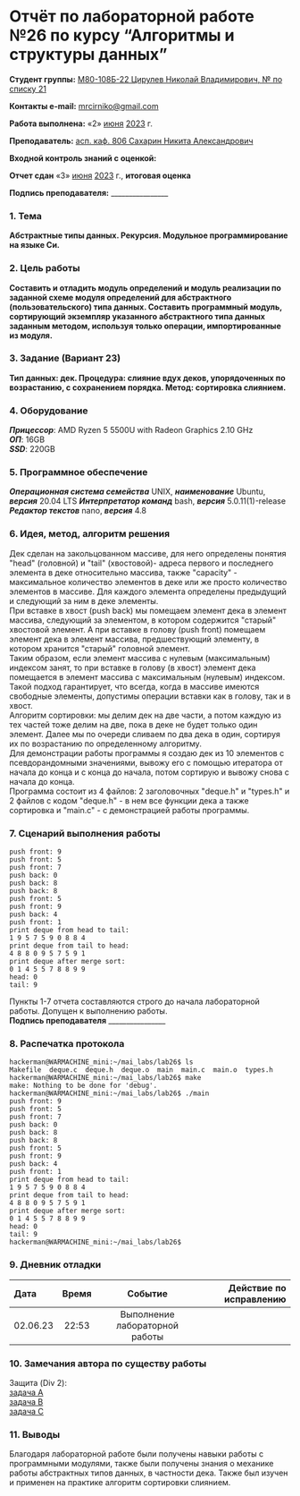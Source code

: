 
# Отчёт по лабораторной работе №26 по курсу “Алгоритмы и структуры данных”

<b>Студент группы:</b> <ins>М80-108Б-22 Цирулев Николай Владимирович, № по списку 21</ins> 

<b>Контакты e-mail:</b> <ins>mrcirniko@gmail.com</ins>

<b>Работа выполнена:</b> «2» <ins>июня</ins> <ins>2023</ins> г.

<b>Преподаватель:</b> <ins>асп. каф. 806 Сахарин Никита Александрович</ins>

<b>Входной контроль знаний с оценкой:</b> <ins> </ins>

<b>Отчет сдан</b> «3» <ins>июня</ins> <ins>2023</ins> г., <b>итоговая оценка</b> <ins> </ins>

<b>Подпись преподавателя:</b> ________________

### 1. Тема
__Абстрактные типы данных. Рекурсия. Модульное программирование на языке Си.__

### 2. Цель работы
__Составить и отладить модуль определений и модуль реaлизaции по заданной схеме модуля определений для абстрактного (пользовательского) типа данных. Составить программный модуль, сортирующий экземпляр указанного абстрактного типа данных заданным методом, используя только операции, импортированные из модуля.__

### 3. Задание (Вариант 23)
__Тип данных: дек. Процедура: слияние вдух деков, упорядоченных по возрастанию, с сохранением порядка. Метод: сортировка слиянием.__ 

### 4. Оборудование
___Прицессор___: AMD Ryzen 5 5500U with Radeon Graphics 2.10 GHz \
___ОП___: 16GB \
___SSD___: 220GB

### 5. Программное обеспечение
___Операционная система семейства___ UNIX, ___наименование___ Ubuntu, ___версия___  20.04 LTS
___Интерпретатор команд___ bash, ___версия___ 5.0.11(1)-release
___Редактор текстов___ nano, ___версия___ 4.8

### 6. Идея, метод, алгоритм решения
Дек сделан на закольцованном массиве, для него определены понятия "head" (головной) и "tail" (хвостовой)- адреса первого и последнего элемента в деке относительно массива, также "capacity" - максимальное количество элементов в деке или же просто количество элементов в массиве. Для каждого элемента определены предыдущий и следующий за ним в деке элементы.  
При вставке в хвост (push back) мы помещаем элемент дека в элемент массива, следующий за элементом, в котором содержится "старый" хвостовой элемент. А при вставке в голову (push front) помещаем элемент дека в элемент массива, предшествующий элементу, в котором хранится "старый" головной элемент.  
Таким образом, если элемент массива с нулевым (максимальным) индексом занят, то при вставке в голову (в хвост) элемент дека помещается в элемент массива с максимальным (нулевым) индексом. Такой подход гарантирует, что всегда, когда в массиве имеются свободные элементы, допустимы операции вставки как в голову, так и в хвост.  
Алгоритм сортировки: мы делим дек на две части, а потом каждую из тех частей тоже делим на две, пока в деке не будет только один элемент. Далее мы по очереди сливаем по два дека в один, сортируя их по возрастанию по определенному алгоритму.  
Для демонстрации работы программы я создаю дек из 10 элементов с псевдорандомными значениями, вывожу его с помощью итератора от начала до конца и с конца до начала, потом сортирую и вывожу снова с начала до конца.  
Программа состоит из 4 файлов: 2 заголовочных "deque.h" и "types.h" и 2 файлов с кодом "deque.h" - в нем все функции дека а также сортировка и "main.c" - с демонстрацией работы программы.
### 7. Сценарий выполнения работы
```
push front: 9
push front: 5
push front: 7
push back: 0
push back: 8
push back: 8
push front: 5
push front: 9
push back: 4
push front: 1
print deque from head to tail:
1 9 5 7 5 9 0 8 8 4
print deque from tail to head:
4 8 8 0 9 5 7 5 9 1
print deque after merge sort:
0 1 4 5 5 7 8 8 9 9
head: 0
tail: 9
```


Пункты 1-7 отчета составляются строго до начала лабораторной работы.
Допущен к выполнению работы.  
<b>Подпись преподавателя</b> ________________

### 8. Распечатка протокола
 ```
hackerman@WARMACHINE_mini:~/mai_labs/lab26$ ls
Makefile  deque.c  deque.h  deque.o  main  main.c  main.o  types.h
hackerman@WARMACHINE_mini:~/mai_labs/lab26$ make
make: Nothing to be done for 'debug'.
hackerman@WARMACHINE_mini:~/mai_labs/lab26$ ./main
push front: 9
push front: 5
push front: 7
push back: 0
push back: 8
push back: 8
push front: 5
push front: 9
push back: 4
push front: 1
print deque from head to tail:
1 9 5 7 5 9 0 8 8 4
print deque from tail to head:
4 8 8 0 9 5 7 5 9 1
print deque after merge sort:
0 1 4 5 5 7 8 8 9 9
head: 0
tail: 9
hackerman@WARMACHINE_mini:~/mai_labs/lab26$
 ```

### 9. Дневник отладки

|  Дата    | Время | Событие  | Действие по исправлению |
|:------------- |:---------------:|:---------------:| -------------:|
| 02.06.23 | 22:53 | Выполнение лабораторной работы | |

### 10. Замечания автора по существу работы
Защита (Div 2):  
[задача A](https://codeforces.com/contest/1837/submission/207196750)  
[задача B](https://codeforces.com/contest/1837/submission/207200823)  
[задача C](https://codeforces.com/contest/1837/submission/207256622)  


### 11. Выводы
Благодаря лабораторной работе были получены навыки работы с программными модулями, также были получены знания о механике работы абстрактных типов данных, в частности дека. Также был изучен и применен на практике алгоритм сортировки слиянием.


